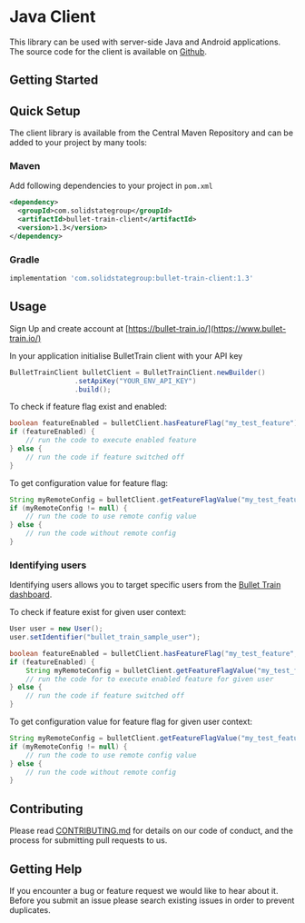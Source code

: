 # Java Client

This library can be used with server-side Java and Android applications. The source code for the client is available on [Github](https://github.com/SolidStateGroup/bullet-train-java-client).

## Getting Started

## Quick Setup

The client library is available from the Central Maven Repository and can be added to your project by many tools:

### Maven

Add following dependencies to your project in `pom.xml`

```xml
<dependency>
  <groupId>com.solidstategroup</groupId>
  <artifactId>bullet-train-client</artifactId>
  <version>1.3</version>
</dependency>
```

### Gradle

```groovy
implementation 'com.solidstategroup:bullet-train-client:1.3'
```

## Usage

Sign Up and create account at [https://bullet-train.io/](https://www.bullet-train.io/)

In your application initialise BulletTrain client with your API key

```java
BulletTrainClient bulletClient = BulletTrainClient.newBuilder()
                .setApiKey("YOUR_ENV_API_KEY")
                .build();
```

To check if feature flag exist and enabled:

```java
boolean featureEnabled = bulletClient.hasFeatureFlag("my_test_feature");
if (featureEnabled) {
    // run the code to execute enabled feature
} else {
    // run the code if feature switched off
}
```

To get configuration value for feature flag:

```java
String myRemoteConfig = bulletClient.getFeatureFlagValue("my_test_feature");
if (myRemoteConfig != null) {    
    // run the code to use remote config value
} else {
    // run the code without remote config
}
```

### Identifying users

Identifying users allows you to target specific users from the [Bullet Train dashboard](https://www.bullet-train.io/).

To check if feature exist for given user context:

```java
User user = new User();
user.setIdentifier("bullet_train_sample_user");

boolean featureEnabled = bulletClient.hasFeatureFlag("my_test_feature", user);
if (featureEnabled) {
    String myRemoteConfig = bulletClient.getFeatureFlagValue("my_test_feature", user);
    // run the code for to execute enabled feature for given user
} else {
    // run the code if feature switched off
}
```

To get configuration value for feature flag for given user context:

```java
String myRemoteConfig = bulletClient.getFeatureFlagValue("my_test_feature", user);
if (myRemoteConfig != null) {
    // run the code to use remote config value
} else {
    // run the code without remote config
}
```

## Contributing

Please read [CONTRIBUTING.md](https://gist.github.com/kyle-ssg/c36a03aebe492e45cbd3eefb21cb0486) for details on our code of conduct, and the process for submitting pull requests to us.

## Getting Help

If you encounter a bug or feature request we would like to hear about it. Before you submit an issue please search existing issues in order to prevent duplicates.

